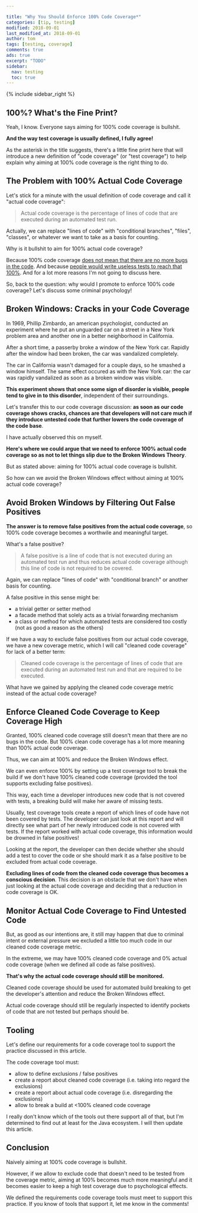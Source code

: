 ```yaml
---

title: "Why You Should Enforce 100% Code Coverage*"
categories: [tip, testing]
modified: 2018-09-01
last_modified_at: 2018-09-01
author: tom
tags: [testing, coverage]
comments: true
ads: true
excerpt: "TODO"
sidebar:
  nav: testing
  toc: true
---
```


{% include sidebar_right %}

## 100%? What's the Fine Print?

Yeah, I know. Everyone says aiming for 100% code coverage is bullshit.

**And the way test coverage is usually defined, I fully agree!**

As the asterisk in the title suggests, there's a little fine print here that will
introduce a new definition of "code coverage" (or "test coverage") to help explain why 
aiming at 100% code coverage is the right thing to do.  

## The Problem with 100% Actual Code Coverage

Let's stick for a minute with the usual definition of code coverage and call it 
"actual code coverage":

> Actual code coverage is the percentage of lines of code that are executed
> during an automated test run.

Actually, we can replace "lines of code" with "conditional branches", "files", "classes",
or whatever we want to take as a basis for counting.

Why is it bullshit to aim for 100% actual code coverage? 

Because 100% code coverage [does not mean that there are no more bugs in the code](https://jeroenmols.com/blog/2017/11/28/coveragproblem/#app-coverage).
And because [people would write useless tests to reach that 100%](https://martinfowler.com/bliki/TestCoverage.html).
And for a lot more reasons I'm not going to discuss here. 

So, back to the question: why would I promote to enforce 100% code coverage? 
Let's discuss some criminal psychology! 

## Broken Windows: Cracks in your Code Coverage

In 1969, Phillip Zimbardo, an american psychologist, conducted an experiment where he put an unguarded car
on a street in a New York problem area and another one in a better neighborhood in California.

After a short time, a passerby broke a window of the New York car. Rapidly after the window had been broken,
the car was vandalized completely. 

The car in California wasn't damaged for a couple days, so he smashed a window himself. The same effect occured
as with the New York car: the car was rapidly vandalized as soon as a broken window was visible.

**This experiment shows that once some sign of disorder is visible, people tend to give in to this disorder**, independent
of their surroundings.

Let's transfer this to our code coverage discussion: **as soon as our code coverage shows cracks,
chances are that developers will not care much if they introduce untested code that further lowers
the code coverage of the code base**.

I have actually observed this on myself.

**Here's where we could argue that we need to enforce 100% actual code coverage so as not to let things slip
due to the Broken Windows Theory**.

But as stated above: aiming for 100% actual code coverage is bullshit.

So how can we avoid the Broken Windows effect without aiming at 100% actual code coverage?

## Avoid Broken Windows by Filtering Out False Positives

**The answer is to remove false positives from the actual code coverage**, so 100% code coverage becomes a worthwile
and meaningful target.

What's a false positive?

> A false positive is a line of code that is not executed during an automated test run 
> and thus reduces actual code coverage although this line of code
> is not required to be covered.

Again, we can replace "lines of code" with "conditional branch" or another basis for counting.

A false positive in this sense might be:

* a trivial getter or setter method 
* a facade method that solely acts as a trivial forwarding mechanism
* a class or method for which automated tests are considered too costly (not as good a reason as the others)  

If we have a way to exclude false positives from our actual code coverage, we have a new
coverage metric, which I will call "cleaned code coverage" for lack of a better term:

> Cleaned code coverage is the percentage of lines of code that are executed
> during an automated test run and that are required to be executed.

What have we gained by applying the cleaned code coverage metric instead of the actual code coverage?

## Enforce Cleaned Code Coverage to Keep Coverage High

Granted, 100% cleaned code coverage still doesn't mean that there are no bugs in the code. But 100%
clean code coverage has a lot more meaning than 100% actual code coverage.

Thus, we can aim at 100% and reduce the Broken Windows effect.

We can even enforce 100% by setting up a test coverage tool to break the build if we don't have 100%
cleaned code coverage (provided the tool supports excluding false positives).

This way, each time a developer introduces new code that is not covered with tests, a breaking
build will make her aware of missing tests. 

Usually, test coverage tools create a report of which lines of code have not been covered by tests.
The developer can just look at this report and will directly see what part of her newly
introduced code is not covered with tests. If the report worked with actual code coverage, this information
would be drowned in false positives!

Looking at the report, the developer can then decide whether she should add a test to cover the code or
she should mark it as a false positive to be excluded from actual code coverage.

**Excluding lines of code from the cleaned code coverage thus becomes a conscious decision**. This decision is an obstacle that
we don't have when just looking at the actual code coverage and deciding that a reduction in code coverage is OK. 

## Monitor Actual Code Coverage to Find Untested Code

But, as good as our intentions are, it still may happen that due to criminal intent or external pressure we excluded a
little too much code in our cleaned code coverage metric. 

In the extreme, we may have 100% cleaned code coverage and 0% actual code coverage (when we defined all code as
false positives). 

**That's why the actual code coverage should still be monitored.**

Cleaned code coverage should be used for automated build breaking to get the developer's attention and reduce
the Broken Windows effect.

Actual code coverage should still be regularly inspected to identify pockets of code that are not tested but perhaps
should be. 

## Tooling

Let's define our requirements for a code coverage tool to support the practice discussed in this article.

The code coverage tool must:

* allow to define exclusions / false positives 
* create a report about cleaned code coverage (i.e. taking into regard the exclusions)
* create a report about actual code coverage (i.e. disregarding the exclusions)
* allow to break a build at <100% cleaned code coverage

I really don't know which of the tools out there support all of that, but I'm determined to find out at least for the Java 
ecosystem. I will then update this article.

## Conclusion

Naively aiming at 100% code coverage is bullshit. 

However, if we allow to exclude code 
that doesn't need to be tested from the coverage metric, aiming at 100% becomes much more meaningful and it
becomes easier to keep a high test coverage due to psychological effects. 

We defined the requirements code coverage tools must meet to support this practice. If you know of tools that
support it, let me know in the comments! 
